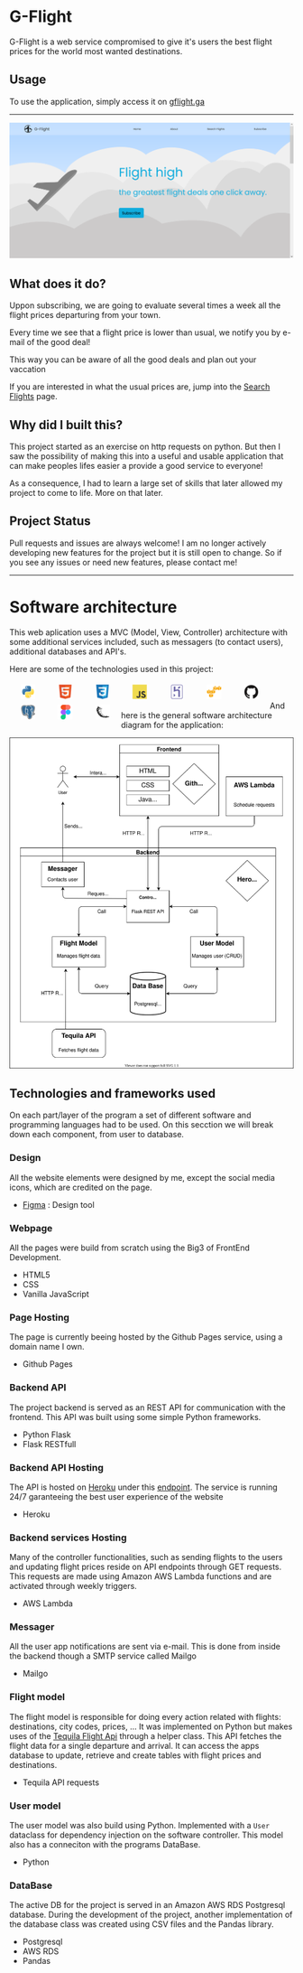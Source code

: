 # G-Flight

G-Flight is a web service compromised to give it's users the best flight prices for the world most wanted destinations. 


## Usage    

To use the application, simply access it on [gflight.ga](https://gflight.ga)
___
![website landing page][landing-page]

## What does it do?

Uppon subscribing, we are going to evaluate several times a week all the flight prices departuring from your town. 

Every time we see that a flight price is lower than usual, we notify you by e-mail of the good deal!

This way you can be aware of all the good deals and plan out your vaccation

If you are interested in what the usual prices are, jump into the [Search Flights](https://gflight.ga/view-flights.html) page.


## Why did I built this?

This project started as an exercise on http requests on python. But then I saw the possibility of making this into a useful and usable application that can make peoples lifes easier a provide a good service to everyone!

As a consequence, I had to learn a large set of skills that later allowed my project to come to life. More on that later.


## Project Status
Pull requests and issues are always welcome! I am no longer actively developing new features for the project but it is still open to change. So if you see any issues or need new features, please contact me!

___
# Software architecture

This web aplication uses a MVC (Model, View, Controller) architecture with some additional services included, such as messagers (to contact users), additional databases and API's.

Here are some of the technologies used in this project:

<img align="left" style="padding:5px 20px;" width="26px" src="https://raw.githubusercontent.com/devicons/devicon/00f02ef57fb7601fd1ddcc2fe6fe670fef3ae3e4/icons/python/python-original.svg"/>
<img align="left" style="padding:5px 20px;" width="26px" src="https://raw.githubusercontent.com/devicons/devicon/00f02ef57fb7601fd1ddcc2fe6fe670fef3ae3e4/icons/html5/html5-original.svg"/>
<img align="left" style="padding:5px 20px;" width="26px" src="https://raw.githubusercontent.com/devicons/devicon/00f02ef57fb7601fd1ddcc2fe6fe670fef3ae3e4/icons/css3/css3-original.svg"/>
<img align="left" style="padding:5px 20px;" width="26px" src="https://raw.githubusercontent.com/devicons/devicon/00f02ef57fb7601fd1ddcc2fe6fe670fef3ae3e4/icons/javascript/javascript-original.svg"/>
<img align="left" style="padding:5px 20px;" width="26px" src="https://raw.githubusercontent.com/devicons/devicon/00f02ef57fb7601fd1ddcc2fe6fe670fef3ae3e4/icons/heroku/heroku-original.svg"/>
<img align="left" style="padding:5px 20px;" width="26px" src="https://raw.githubusercontent.com/devicons/devicon/00f02ef57fb7601fd1ddcc2fe6fe670fef3ae3e4/icons/amazonwebservices/amazonwebservices-original.svg"/>
<img align="left" style="padding:5px 20px;" width="26px" src="https://raw.githubusercontent.com/devicons/devicon/00f02ef57fb7601fd1ddcc2fe6fe670fef3ae3e4/icons/github/github-original.svg"/>
<img align="left" style="padding:5px 20px;" width="26px" src="https://raw.githubusercontent.com/devicons/devicon/00f02ef57fb7601fd1ddcc2fe6fe670fef3ae3e4/icons/postgresql/postgresql-original.svg"/>
<img align="left" style="padding:5px 20px;" width="26px" src="https://raw.githubusercontent.com/devicons/devicon/00f02ef57fb7601fd1ddcc2fe6fe670fef3ae3e4/icons/figma/figma-original.svg"/>
<img align="left" style="padding:5px 20px;" width="26px" src="https://raw.githubusercontent.com/devicons/devicon/00f02ef57fb7601fd1ddcc2fe6fe670fef3ae3e4/icons/flask/flask-original.svg"/>

\
\
And here is the general software architecture diagram for the application: 

![software architecture][architecture]

## **Technologies and frameworks used**
On each part/layer of the program a set of different software and programming languages had to be used. On this secction we will break down each component, from user to database.


### **Design**
All the website elements were designed by me, except the social media icons, which are credited on the page.
- [Figma][figma] : Design tool

### **Webpage**
All the pages were build from scratch using the Big3 of FrontEnd Development.
- HTML5
- CSS
- Vanilla JavaScript

### **Page Hosting**
The page is currently beeing hosted by the Github Pages service, using a domain name I own.
- Github Pages

### **Backend API**
The project backend is served as an REST API for communication with the frontend. This API was built using some simple Python frameworks.
- Python Flask
- Flask RESTfull

### **Backend API Hosting**
The API is hosted on [Heroku][heroku] under this [endpoint][backend-endpoint]. The service is running 24/7 garanteeing the best user experience of the website
- Heroku

### **Backend services Hosting**
Many of the controller functionalities, such as sending flights to the users and updating flight prices reside on API endpoints through GET requests. 
This requests are made using Amazon AWS Lambda functions and are activated through weekly triggers.
- AWS Lambda 

### **Messager**
All the user app notifications are sent via e-mail. This is done from inside the backend though a SMTP service called Mailgo
- Mailgo

### **Flight model**
The flight model is responsible for doing every action related with flights: destinations, city codes, prices, ...
It was implemented on Python but makes uses of the [Tequila Flight Api][tequila] through a helper class. This API fetches the flight data for a single departure and arrival.
It can access the apps database to update, retrieve and create tables with flight prices and destinations.
- Tequila API requests

### **User model**
The user model was also build using Python. Implemented with a `User` dataclass for dependency injection on the software controller.
This model also has a conneciton with the programs DataBase.
- Python

### **DataBase**
The active DB for the project is served in an Amazon AWS RDS Postgresql database. During the development of the project, another implementation of the database class was created using CSV files and the Pandas library.
- Postgresql
- AWS RDS
- Pandas


[architecture]: https://raw.githubusercontent.com/guilevieiram/g_flight/8e1a7d1c0ff2c7b884d327e739e96558fe8d5757/g-flight-architecture.svg
[landing-page]: https://raw.githubusercontent.com/guilevieiram/g_flight/main/src/view/static/media/front-page.png 
[figma]: https://www.figma.com/
[heroku]:   https://www.heroku.com
[backend-endpoint]: https://g-flight-backend.heroku.com
[tequila]: tequila.kiwi.com/
